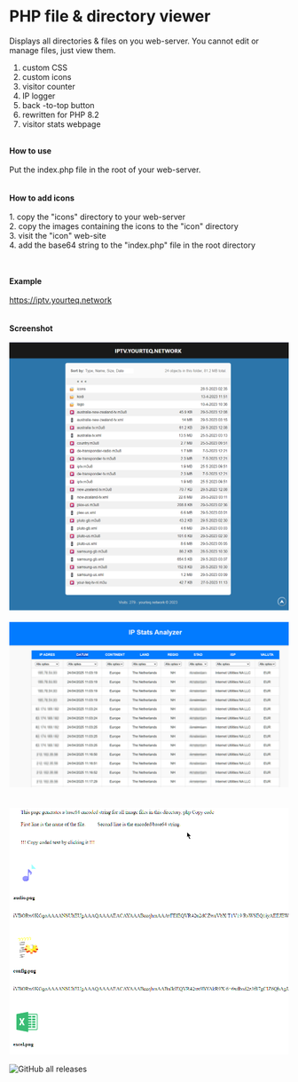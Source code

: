 # PHP file & directory viewer
Displays all directories &amp; files on you web-server. You cannot edit or manage files, just view them. 

1. custom CSS
2. custom icons
3. visitor counter
4. IP logger
5. back -to-top button
6. rewritten for PHP 8.2
7. visitor stats webpage

<br>
<b>How to use</b>
<br>
<br>
Put the index.php file in the root of your web-server.
<br>
<br>
<br>
<b>How to add icons</b>
<br>
<br>
1. copy the "icons" directory to your web-server<br>
2. copy the images containing the icons to the "icon" directory<br>
3. visit the "icon" web-site<br>
4. add the base64 string to the "index.php" file in the root directory<br>
<br>
<br>

<b>Example</b>
<br>
<br>
https://iptv.yourteq.network
<br>
<br>
<br>
<b>Screenshot</b>
<br>
<br>
<img src="https://raw.githubusercontent.com/wootje/php-directory-viewer/main/screenshots/php-file-viewer.png"></img>
<br>
<br>
<img src="https://raw.githubusercontent.com/wootje/php-directory-viewer/de29c89baed1beaf4c9bae4412a642d8d7c391e2/screenshots/2025-04-24%20IP%20Stats%20Analyzer%20stats.php%202025-04-24.png"></img><br>
<br>
<br>
<img src="https://raw.githubusercontent.com/wootje/php-directory-viewer/de29c89baed1beaf4c9bae4412a642d8d7c391e2/screenshots/2025-04-24%20Icons%202025-04-24.png"></img>

<img alt="GitHub all releases" src="https://img.shields.io/github/downloads/wootje/php-directory-viewer/total">


